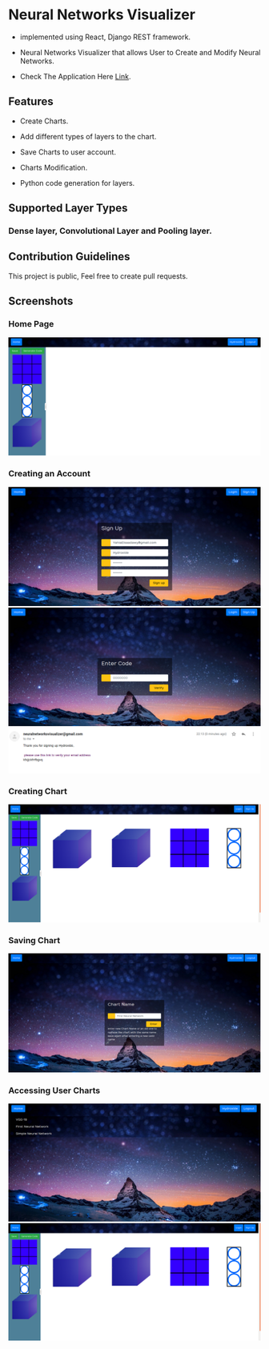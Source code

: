 # Neural Networks Visualizer

-   implemented using React, Django REST framework.

-   Neural Networks Visualizer that allows User to Create and Modify Neural Networks.

-   Check The Application Here [Link](http://18.219.98.125:3000/).

## Features ##
-   Create Charts.

-   Add different types of layers to the chart.

-   Save Charts to user account.

-   Charts Modification.

-   Python code generation for layers.

## Supported Layer Types
### Dense layer, Convolutional Layer and Pooling layer.

## Contribution Guidelines ##
This project is public, Feel free to create pull requests.

## Screenshots ##

### Home Page
![picture alt](https://github.com/HydroxideX/Neural-Networks-Visualizer/blob/master/screenshots/screenshot_8.png)


### Creating an Account
![picture alt](https://github.com/HydroxideX/Neural-Networks-Visualizer/blob/master/screenshots/screenshot_1.PNG)
![picture alt](https://github.com/HydroxideX/Neural-Networks-Visualizer/blob/master/screenshots/screenshot_2.PNG)
![picture alt](https://github.com/HydroxideX/Neural-Networks-Visualizer/blob/master/screenshots/screenshot_3.png)

### Creating Chart
![picture alt](https://github.com/HydroxideX/Neural-Networks-Visualizer/blob/master/screenshots/screenshot_4.png)

### Saving Chart
![picture alt](https://github.com/HydroxideX/Neural-Networks-Visualizer/blob/master/screenshots/screenshot_5.png)

### Accessing User Charts
![picture alt](https://github.com/HydroxideX/Neural-Networks-Visualizer/blob/master/screenshots/screenshot_6.png)
![picture alt](https://github.com/HydroxideX/Neural-Networks-Visualizer/blob/master/screenshots/screenshot_4.png)

